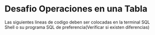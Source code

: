 # Desafio Operaciones en una Tabla

Las siguientes lineas de codigo deben ser colocadas en la terminal SQL Shell o su programa SQL de preferencia(Verificar si existen diferencias)
